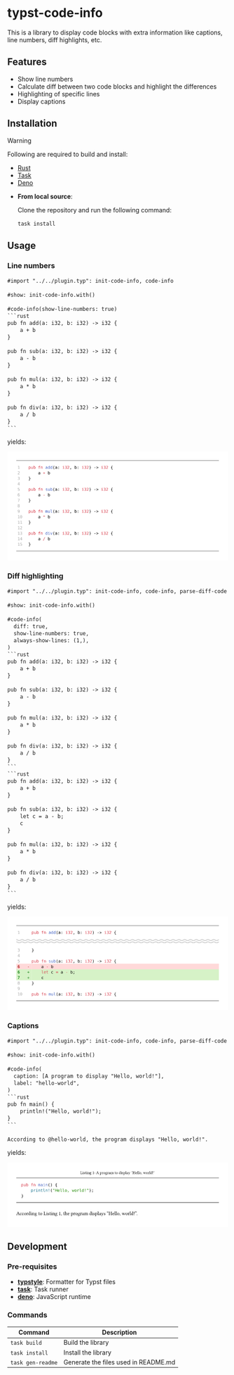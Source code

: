 # typst-code-info

This is a library to display code blocks with extra information like captions, line numbers, diff highlights, etc.

## Features

- Show line numbers
- Calculate diff between two code blocks and highlight the differences
- Highlighting of specific lines
- Display captions

## Installation

> [!warning]
> Following are required to build and install:
> 
> - [Rust](https://www.rust-lang.org/)
> - [Task](https://taskfile.dev/)
> - [Deno](https://deno.com/)

- **From local source**:

  Clone the repository and run the following command:

  ```bash
  task install
  ```

## Usage

### Line numbers

````typst
#import "../../plugin.typ": init-code-info, code-info

#show: init-code-info.with()

#code-info(show-line-numbers: true)
```rust
pub fn add(a: i32, b: i32) -> i32 {
    a + b
}

pub fn sub(a: i32, b: i32) -> i32 {
    a - b
}

pub fn mul(a: i32, b: i32) -> i32 {
    a * b
}

pub fn div(a: i32, b: i32) -> i32 {
    a / b
}
```
````

yields:

![line-numbers.svg](./.github/fixtures/line-numbers.svg)

### Diff highlighting

````typst
#import "../../plugin.typ": init-code-info, code-info, parse-diff-code

#show: init-code-info.with()

#code-info(
  diff: true,
  show-line-numbers: true,
  always-show-lines: (1,),
)
```rust
pub fn add(a: i32, b: i32) -> i32 {
    a + b
}

pub fn sub(a: i32, b: i32) -> i32 {
    a - b
}

pub fn mul(a: i32, b: i32) -> i32 {
    a * b
}

pub fn div(a: i32, b: i32) -> i32 {
    a / b
}
```
```rust
pub fn add(a: i32, b: i32) -> i32 {
    a + b
}

pub fn sub(a: i32, b: i32) -> i32 {
    let c = a - b;
    c
}

pub fn mul(a: i32, b: i32) -> i32 {
    a * b
}

pub fn div(a: i32, b: i32) -> i32 {
    a / b
}
```
````

yields:

![diff.svg](./.github/fixtures/diff.svg)

### Captions

````typst
#import "../../plugin.typ": init-code-info, code-info, parse-diff-code

#show: init-code-info.with()

#code-info(
  caption: [A program to display "Hello, world!"],
  label: "hello-world",
)
```rust
pub fn main() {
    println!("Hello, world!");
}
```

According to @hello-world, the program displays "Hello, world!".
````

yields:

![caption-and-label.svg](./.github/fixtures/caption-and-label.svg)

## Development

### Pre-requisites

- **[typstyle](https://github.com/Enter-tainer/typstyle)**: Formatter for Typst files
- **[task](https://taskfile.dev/)**: Task runner
- **[deno](https://deno.com/)**: JavaScript runtime

### Commands

| Command           | Description                          |
| ----------------- | ------------------------------------ |
| `task build`      | Build the library                    |
| `task install`    | Install the library                  |
| `task gen-readme` | Generate the files used in README.md |
